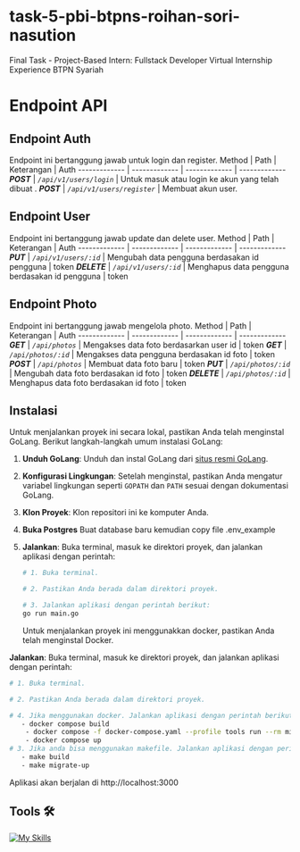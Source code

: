 # task-5-pbi-btpns-roihan-sori-nasution

Final Task - Project-Based Intern: Fullstack Developer Virtual Internship Experience BTPN Syariah

# Endpoint API

## Endpoint Auth

Endpoint ini bertanggung jawab untuk login dan register.
Method | Path | Keterangan | Auth
------------- | ------------- | ------------- | -------------
**_POST_** | _`/api/v1/users/login`_ | Untuk masuk atau login ke akun yang telah dibuat .
**_POST_** | _`/api/v1/users/register`_ | Membuat akun user.

## Endpoint User

Endpoint ini bertanggung jawab update dan delete user.
Method | Path | Keterangan | Auth
------------- | ------------- | ------------- | -------------
**_PUT_** | _`/api/v1/users/:id`_ | Mengubah data pengguna berdasakan id pengguna | token
**_DELETE_** | _`/api/v1/users/:id`_ | Menghapus data pengguna berdasakan id pengguna | token

## Endpoint Photo

Endpoint ini bertanggung jawab mengelola photo.
Method | Path | Keterangan | Auth
------------- | ------------- | ------------- | -------------
**_GET_** | _`/api/photos`_ | Mengakses data foto berdasarkan user id | token
**_GET_** | _`/api/photos/:id`_ | Mengakses data pengguna berdasakan id foto | token
**_POST_** | _`/api/photos`_ | Membuat data foto baru | token
**_PUT_** | _`/api/photos/:id`_ | Mengubah data foto berdasakan id foto | token
**_DELETE_** | _`/api/photos/:id`_ | Menghapus data foto berdasakan id foto | token

## Instalasi

Untuk menjalankan proyek ini secara lokal, pastikan Anda telah menginstal GoLang. Berikut langkah-langkah umum instalasi GoLang:

1. **Unduh GoLang**: Unduh dan instal GoLang dari [situs resmi GoLang](https://golang.org/dl/).

2. **Konfigurasi Lingkungan**: Setelah menginstal, pastikan Anda mengatur variabel lingkungan seperti `GOPATH` dan `PATH` sesuai dengan dokumentasi GoLang.

3. **Klon Proyek**: Klon repositori ini ke komputer Anda.
4. **Buka Postgres** Buat database baru kemudian copy file .env_example
5. **Jalankan**: Buka terminal, masuk ke direktori proyek, dan jalankan aplikasi dengan perintah:

   ```bash
   # 1. Buka terminal.

   # 2. Pastikan Anda berada dalam direktori proyek.

   # 3. Jalankan aplikasi dengan perintah berikut:
   go run main.go
   ```

   Untuk menjalankan proyek ini menggunakkan docker, pastikan Anda telah menginstal Docker.

**Jalankan**: Buka terminal, masuk ke direktori proyek, dan jalankan aplikasi dengan perintah:

```bash
# 1. Buka terminal.

# 2. Pastikan Anda berada dalam direktori proyek.

# 4. Jika menggunakan docker. Jalankan aplikasi dengan perintah berikut:
   - docker compose build
	- docker compose -f docker-compose.yaml --profile tools run --rm migrate up
	- docker compose up
# 3. Jika anda bisa menggunakan makefile. Jalankan aplikasi dengan perintah berikut:
   - make build
   - make migrate-up
```

Aplikasi akan berjalan di http://localhost:3000

## Tools 🛠

[![My Skills](https://skillicons.dev/icons?i=go,git,postgres,postman,vscode,docker)](https://skillicons.dev)
